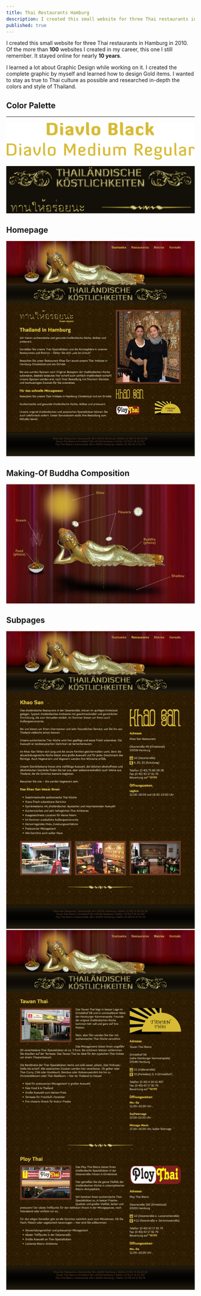 ```yaml
---
title: Thai Restaurants Hamburg
description: I created this small website for three Thai restaurants in Hamburg in 2010.
published: true
---
```


<Row variant="bigLeft" marginBottom>

I created this small website for three Thai restaurants in Hamburg in 2010. Of the more than **100** websites I created in my career, this one I still remember. It stayed online for nearly **10 years**.

I learned a lot about Graphic Design while working on it. I created the complete graphic by myself and learned how to design Gold items. I wanted to stay as true to Thai culture as possible and researched in-depth the colors and style of Thailand.

</Row>

<Row variant="fullsize" marginBottom>

## Color Palette

</Row>

<Row variant="variable" minWidth="12rem" repeat="auto-fill" marginBottom>

<ColorSwatch color="#241701" />
<ColorSwatch color="#4B2E01" />
<ColorSwatch color="#6B3920" />
<ColorSwatch color="#D8BB34" />
<ColorSwatch color="#C2BC8D" />

</Row>

---

<Row variant="variable" horizontal="center" maxWidth="50vw"  marginBottom>

![Typeface Diavlo](./images/thai-restaurant-typefaces.svg)

</Row>

<Row variant="center" vertical="center" marginBottom>

![Gold Accessories](./images/thai-restaurant-accessories.jpg)

</Row>

<Row variant="center" marginBottom>

## Homepage

</Row>

<Row variant="center" marginBottom>

![Homepage](./images/thai-restaurant-homepage.jpg)

</Row>

<Row variant="center" marginBottom>

## Making-Of Buddha Composition

</Row>

<Row variant="center" marginBottom>

![Subpage](./images/thai-restaurant-making-of-buddha.jpg)

</Row>

<Row variant="center" marginBottom>

## Subpages

</Row>

<Row variant="rightDown">

![Subpage Restaurants](./images/thai-restaurant-restaurants.jpg)
![Phone Bistros](./images/thai-restaurant-bistros.jpg)

</Row>
